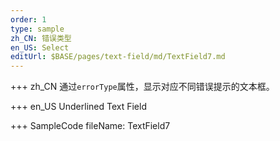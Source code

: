 ```yaml
---
order: 1
type: sample
zh_CN: 错误类型
en_US: Select
editUrl: $BASE/pages/text-field/md/TextField7.md
---
```


+++ zh_CN
通过<Code>errorType</Code>属性，显示对应不同错误提示的文本框。

+++ en_US
Underlined Text Field

+++ SampleCode
fileName: TextField7
